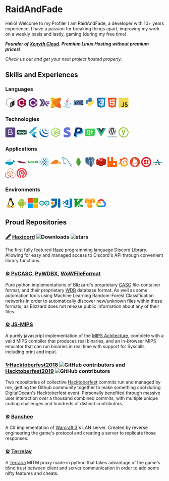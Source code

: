 # RaidAndFade

Hello! Welcome to my Profile! I am RaidAndFade, a developer with 10+ years experience. I have a passion for breaking things apart, improving my work on a weekly basis and lastly, gaming (during my free time).   

***Founder of [Xenyth Cloud](https://xenyth.net/). Premium Linux Hosting without premium prices!*** 

*Check us out and get your next project hosted properly.*

## Skills and Experiences
### Languages
<img src='./icons/languages/bash.svg' height=32 title='bash'> <img src='./icons/languages/cplusplus.svg' height=32 title='cplusplus'> <img src='./icons/languages/csharp.svg' height=32 title='csharp'> <img src='./icons/languages/haskell.svg' height=32 title='haskell'> <img src='./icons/languages/haxe.svg' height=32 title='haxe'> <img src='./icons/languages/java.svg' height=32 title='java'> <img src='./icons/languages/php.svg' height=32 title='php'> <img src='./icons/languages/python.svg' height=32 title='python'> <img src='./icons/languages/z-css3.svg' height=32 title='css3'> <img src='./icons/languages/z-html5.svg' height=32 title='html5'> <img src='./icons/languages/z-javascript.svg' height=32 title='javascript'>

### Technologies
<img src='./icons/technologies/bootstrap.svg' height=32 title='bootstrap'> <img src='./icons/technologies/django.svg' height=32 title='django'> <img src='./icons/technologies/flutter.svg' height=32 title='flutter'> <img src='./icons/technologies/jquery.svg' height=32 title='jquery'> <img src='./icons/technologies/nodejs.svg' height=32 title='nodejs'> <img src='./icons/technologies/p-stripe.svg' height=32 title='stripe'> <img src='./icons/technologies/paypal.svg' height=32 title='paypal'> <img src='./icons/technologies/qtio.svg' height=32 title='qtio'> <img src='./icons/technologies/vuejs.svg' height=32 title='vuejs'> <img src='./icons/technologies/wordpress.svg' height=32 title='wordpress'> <img src='./icons/technologies/yubico.svg' height=32 title='yubico'>

### Applications
<img src='./icons/applications/00-docker.svg' height=32 title='docker'> <img src='./icons/applications/01-apache.svg' height=32 title='apache'> <img src='./icons/applications/02-nginx.svg' height=32 title='nginx'> <img src='./icons/applications/03-haproxy.svg' height=32 title='haproxy'> <img src='./icons/applications/04-cloudflare.svg' height=32 title='cloudflare'> <img src='./icons/applications/10-mysql.svg' height=32 title='mysql'> <img src='./icons/applications/11-mongodb.svg' height=32 title='mongodb'> <img src='./icons/applications/12-postgresql.svg' height=32 title='postgresql'> <img src='./icons/applications/13-redis.svg' height=32 title='redis'> <img src='./icons/applications/14-rabbitmq.svg' height=32 title='rabbitmq'> <img src='./icons/applications/20-grafana.svg' height=32 title='grafana'> <img src='./icons/applications/21-prometheus.svg' height=32 title='prometheus'> <img src='./icons/applications/30-twilio.svg' height=32 title='twilio'> <img src='./icons/applications/40-arin.svg' height=32 title='arin'> <img src='./icons/applications/41-ripe.svg' height=32 title='ripe'> <img src='./icons/applications/42-ceph.svg' height=32 title='ceph'>   

### Environments
<img src='./icons/environments/00-linux.svg' height=32 title='linux'> <img src='./icons/environments/01-android.svg' height=32 title='android'> <img src='./icons/environments/02-windows.svg' height=32 title='windows'> <img src='./icons/environments/03-arduino.svg' height=32 title='arduino'> <img src='./icons/environments/10-intellij.svg' height=32 title='intellij'> <img src='./icons/environments/11-VSCode.svg' height=32 title='VSCode'> <img src='./icons/environments/12-vim.svg' height=32 title='vim'> <img src='./icons/environments/21-Amazon AWS.svg' height=32 title='Amazon AWS'> <img src='./icons/environments/22-Google Cloud.svg' height=32 title='Google Cloud'>

## Proud Repositories

### [🖋️](# "Innovation") [Haxicord](https://github.com/RaidAndFade/Haxicord) ![Downloads](https://img.shields.io/badge/downloads-248-brightgreen?style=plastic) ![stars](https://img.shields.io/github/stars/raidandfade/haxicord?style=plastic) 

The first fully featured [Haxe](https://haxe.org/) programming language Discord Library. Allowing for easy and managed access to Discord's API through convenient library functions.

### [⚙️](# "Reverse Engineering") [PyCASC](https://github.com/RaidAndFade/PyCASC), [PyWDBX](https://github.com/RaidAndFade/PyWDBX), [WoWFileFormat](https://github.com/RaidAndFade/WoWFileFormat)

Pure python implementations of Blizzard's proprietary [CASC](https://wowdev.wiki/CASC) file-container format, and their proprietary [WDB](https://wowdev.wiki/DB2) database format. As well as some automation tools using Machine Learning Random-Forest Classification networks in order to automatically discover new/unknown files within these formats, as Blizzard does not release public information about any of their files.

### [⚙️](# "Reverse Engineering") [JS-MIPS](https://github.com/RaidAndFade/MIPS)

A purely javascript implementation of the [MIPS Achitecture](https://en.wikipedia.org/wiki/MIPS_architecture), complete with a valid MIPS compiler that produces real binaries, and an in-browser MIPS emulator that can run binaries in real time with support for Syscalls including print and input.

### [✨](# "Community")[Hacktoberfest2018](https://github.com/RaidAndFade/HacktoberChallenges2018) ![GitHub contributors](https://img.shields.io/github/contributors/raidandfade/HacktoberChallenges2018?style=plastic) and [Hacktoberfest2019](https://github.com/RaidAndFade/OctoberChallenges2019) ![GitHub contributors](https://img.shields.io/github/contributors/raidandfade/OctoberChallenges2019?style=plastic)

Two repositories of collective [Hacktoberfest](https://hacktoberfest.digitalocean.com/) commits run and managed by me, getting the Github community together to make something cool during DigitalOcean's Hacktoberfest event. Personally benefited through massive user interaction over a thousand combined commits, with multiple unique coding challenges and hundreds of distinct contributors.

### [⚙️](# "Reverse Engineering") [Banshee](https://github.com/RaidAndFade/Banshee)

A C# implementation of [Warcraft 3](https://playwarcraft3.com/)'s LAN server. Created by reverse engineering the game's protocol and creating a server to replicate those responses.

### [⚙️](# "Reverse Engineering") [Terrelay](https://github.com/Terrelay/Terrelay)

A [Terraria](https://terraria.org/) MITM proxy made in python that takes advantage of the game's blind trust between client and server communication in order to add some nifty features and cheats.






